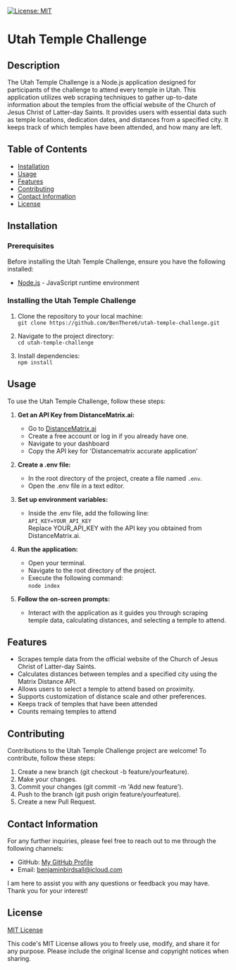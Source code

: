 [![License: MIT](https://img.shields.io/badge/License-MIT-yellow.svg)](https://opensource.org/licenses/MIT)

# Utah Temple Challenge 
  
## Description
  
The Utah Temple Challenge is a Node.js application designed for participants of the challenge to attend every temple in Utah. This application utilizes web scraping techniques to gather up-to-date information about the temples from the official website of the Church of Jesus Christ of Latter-day Saints. It provides users with essential data such as temple locations, dedication dates, and distances from a specified city. It keeps track of which temples have been attended, and how many are left.

## Table of Contents

* [Installation](#installation)<br>
* [Usage](#usage)<br>
* [Features](#features)<br>
* [Contributing](#contributing)<br>
* [Contact Information](#contact-information)<br>
* [License](#license)

## Installation

### Prerequisites
Before installing the Utah Temple Challenge, ensure you have the following installed:
* [Node.js](https://nodejs.org/en) - JavaScript runtime environment

### Installing the Utah Temple Challenge
1. Clone the repository to your local machine: <br>
`git clone https://github.com/BenThere6/utah-temple-challenge.git`<br>

2. Navigate to the project directory:<br>
`cd utah-temple-challenge`<br>

3. Install dependencies:<br>
`npm install`<br>

## Usage

To use the Utah Temple Challenge, follow these steps:

1. **Get an API Key from DistanceMatrix.ai:**
    * Go to [DistanceMatrix.ai](DistanceMatrix.ai)
    * Create a free account or log in if you already have one.
    * Navigate to your dashboard
    * Copy the API key for 'Distancematrix accurate application'

2. **Create a .env file:**
    * In the root directory of the project, create a file named `.env`.
    * Open the .env file in a text editor.

3. **Set up environment variables:**
    * Inside the .env file, add the following line:<br>
    `API_KEY=YOUR_API_KEY`<br>
    Replace YOUR_API_KEY with the API key you obtained from DistanceMatrix.ai.

4. **Run the application:**
    * Open your terminal.
    * Navigate to the root directory of the project.
    * Execute the following command:<br>
    `node index`<br>

5. **Follow the on-screen prompts:**
    * Interact with the application as it guides you through scraping temple data, calculating distances, and selecting a temple to attend.

## Features

* Scrapes temple data from the official website of the Church of Jesus Christ of Latter-day Saints.
* Calculates distances between temples and a specified city using the Matrix Distance API.
* Allows users to select a temple to attend based on proximity.
* Supports customization of distance scale and other preferences.
* Keeps track of temples that have been attended
* Counts remaing temples to attend

## Contributing

Contributions to the Utah Temple Challenge project are welcome! To contribute, follow these steps:

1. Create a new branch (git checkout -b feature/yourfeature).
2. Make your changes.
3. Commit your changes (git commit -m 'Add new feature').
4. Push to the branch (git push origin feature/yourfeature).
5. Create a new Pull Request.

## Contact Information

For any further inquiries, please feel free to reach out to me through the following channels:
* GitHub: [My GitHub Profile](https://www.github.com/BenThere6)
* Email: benjaminbirdsall@icloud.com

I am here to assist you with any questions or feedback you may have. Thank you for your interest!

## License 

[MIT License](https://opensource.org/licenses/MIT)

This code's MIT License allows you to freely use, modify, and share it for any purpose. Please include the original license and copyright notices when sharing.
